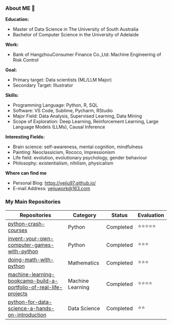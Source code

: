 ### About ME 👋

**Education:** 

- Master of Data Science in The University of South Australia
- Bachelor of Computer Science in the University of Adelaide

**Work:**

- Bank of HangzhouConsumer Finance Co.,Ltd: Machine Engineering of Risk Control

**Goal:** 

- Primary target: Data scientists (ML/LLM Major)
- Secondary Target: Illustrator

**Skills:**

- Programming Language: Python, R, SQL
- Software: VS Code, Sublime, Pycharm, RStudio
- Major Field: Data Analysis, Supervised Learning, Data Mining
- Scope of Exploration: Deep Learning, Reinforcement Learning, Large Language Models (LLMs), Causal Inference

**Interesting Fields:**

- Brain science: self-awareness, mental cognition, mindfulness
- Painting: Neoclassicism, Rococo, Impressionism
- Life field: evolution, evolutionary psychology, gender behaviour
- Philosophy: existentialism, nihilism, physicalism

**Where can find me**

- Personal Blog: https://yejiu97.github.io/
- E-mail Address: yejiuwork@163.com

### My Main Repositories

| Repositories                                                 | Category         | Status    | Evaluation |
| ------------------------------------------------------------ | ---------------- | --------- | ---------- |
| [python-crash-courses](https://github.com/YeJiu97/python-crash-courses) | Python           | Completed | ⭐⭐⭐⭐⭐      |
| [invent-your-own-computer-games-with-python](https://github.com/YeJiu97/invent-your-own-computer-games-with-python) | Python           | Completed | ⭐⭐⭐        |
| [doing-math-with-python](https://github.com/YeJiu97/doing-math-with-python) | Mathematics      | Completed | ⭐⭐⭐        |
| [machine-learning-bookcamp-build-a-portfolio-of-real-life-projects](https://github.com/YeJiu97/machine-learning-bookcamp-build-a-portfolio-of-real-life-projects) | Machine Learning | Completed | ⭐⭐⭐⭐       |
| [python-for-data-science-a-hands-on-introduction](https://github.com/YeJiu97/python-for-data-science-a-hands-on-introduction) | Data Science     | Completed | ⭐⭐         |



<!--
**YeJiu97/YeJiu97** is a ✨ _special_ ✨ repository because its `README.md` (this file) appears on your GitHub profile.

Here are some ideas to get you started:

- 🔭 I’m currently working on ...
- 🌱 I’m currently learning ...
- 👯 I’m looking to collaborate on ...
- 🤔 I’m looking for help with ...
- 💬 Ask me about ...
- 📫 How to reach me: ...
- 😄 Pronouns: ...
- ⚡ Fun fact: ...
-->
